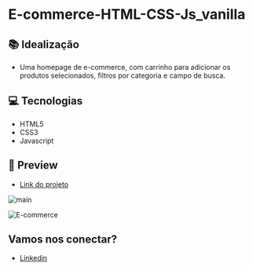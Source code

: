 # E-commerce-HTML-CSS-Js_vanilla

## 📚 Idealização 
- Uma homepage de e-commerce, com carrinho para adicionar os produtos selecionados, filtros por categoria e campo de busca.

## 💻 Tecnologias
- HTML5
- CSS3
- Javascript

## 📱 Preview 

- <a href="https://felipe-grondek.github.io/E-commerce-HTML-CSS-Js_vanilla/">Link do projeto</a>

![main](https://github.com/Felipe-Grondek/readme-images/blob/master/ecommerce-m1.png)

![E-commerce](https://github.com/Felipe-Grondek/readme-images/blob/master/ecommerce-carrinho-m1.png)

## Vamos nos conectar?
- [Linkedin](https://www.linkedin.com/in/felipegrondek/)
